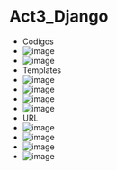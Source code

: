 # Act3_Django
- Codigos
- ![image](https://github.com/user-attachments/assets/7e477c77-bf69-4374-922f-7981fe8eedf0)
- ![image](https://github.com/user-attachments/assets/ed3e6a04-f603-49bf-a387-e37277bdc57e)
- Templates
- ![image](https://github.com/user-attachments/assets/fd6b91b2-6fea-4d5f-beaa-5d6ee95aeafb)
- ![image](https://github.com/user-attachments/assets/16033ded-1c16-4fa5-9ea6-999fe4902521)
- ![image](https://github.com/user-attachments/assets/04c0578a-5779-4adc-9c02-5bb00fa81b72)
- ![image](https://github.com/user-attachments/assets/0e36bd9f-413c-4815-821b-23cd63487f60)
- URL
- ![image](https://github.com/user-attachments/assets/67a43183-544e-4e27-a912-592c13f01897)
- ![image](https://github.com/user-attachments/assets/c29c71f8-fc98-4ff3-9b35-cbf4fada3255)
- ![image](https://github.com/user-attachments/assets/3711285f-22ec-4fad-8c29-4db369070107)
- ![image](https://github.com/user-attachments/assets/7b87e8ce-733e-45f6-8d10-0b3eedec65ee)

